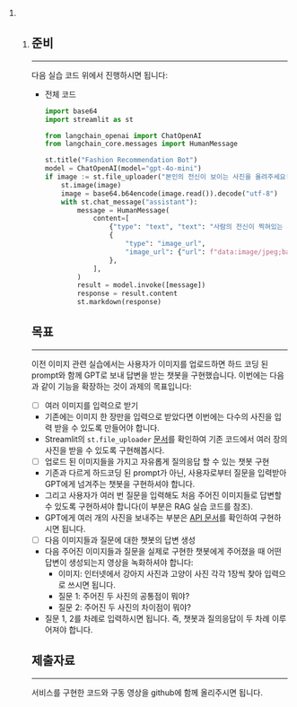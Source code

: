1. 1. ## 준비

      ------

      다음 실습 코드 위에서 진행하시면 됩니다:

      - 전체 코드

        ```python
        import base64
        import streamlit as st
        
        from langchain_openai import ChatOpenAI
        from langchain_core.messages import HumanMessage
        
        st.title("Fashion Recommendation Bot")
        model = ChatOpenAI(model="gpt-4o-mini")
        if image := st.file_uploader("본인의 전신이 보이는 사진을 올려주세요!", type=['png', 'jpg', 'jpeg']):
            st.image(image)
            image = base64.b64encode(image.read()).decode("utf-8")
            with st.chat_message("assistant"):
                message = HumanMessage(
                    content=[
                        {"type": "text", "text": "사람의 전신이 찍혀있는 사진이 한 장 주어집니다. 이 때, 사진 속 사람과 어울리는 옷 및 패션 스타일을 추천해주세요."},
                        {
                            "type": "image_url",
                            "image_url": {"url": f"data:image/jpeg;base64,{image}"},
                        },
                    ],
                )
                result = model.invoke([message])
                response = result.content
                st.markdown(response)
        ```

      ## 목표

      ------

      이전 이미지 관련 실습에서는 사용자가 이미지를 업로드하면 하드 코딩 된 prompt와 함께 GPT로 보내 답변을 받는 챗봇을 구현했습니다. 이번에는 다음과 같이 기능을 확장하는 것이 과제의 목표입니다:

      - [ ]  여러 이미지를 입력으로 받기
        - 기존에는 이미지 한 장만을 입력으로 받았다면 이번에는 다수의 사진을 입력 받을 수 있도록 만들어야 합니다.
        - Streamlit의 `st.file_uploader` [문서](https://docs.streamlit.io/develop/api-reference/widgets/st.file_uploader)를 확인하여 기존 코드에서 여러 장의 사진을 받을 수 있도록 구현해봅시다.
      - [ ]  업로드 된 이미지들을 가지고 자유롭게 질의응답 할 수 있는 챗봇 구현
        - 기존과 다르게 하드코딩 된 prompt가 아닌, 사용자로부터 질문을 입력받아 GPT에게 넘겨주는 챗봇을 구현하셔야 합니다.
        - 그리고 사용자가 여러 번 질문을 입력해도 처음 주어진 이미지들로 답변할 수 있도록 구현하셔야 합니다(이 부분은 RAG 실습 코드를 참조).
        - GPT에게 여러 개의 사진을 보내주는 부분은 [API 문서](https://platform.openai.com/docs/guides/vision)를 확인하여 구현하시면 됩니다.
      - [ ]  다음 이미지들과 질문에 대한 챗봇의 답변 생성
        - 다음 주어진 이미지들과 질문을 실제로 구현한 챗봇에게 주어졌을 때 어떤 답변이 생성되는지 영상을 녹화하셔야 합니다:
          - 이미지: 인터넷에서 강아지 사진과 고양이 사진 각각 1장씩 찾아 입력으로 쓰시면 됩니다.
          - 질문 1: 주어진 두 사진의 공통점이 뭐야?
          - 질문 2: 주어진 두 사진의 차이점이 뭐야?
        - 질문 1, 2를 차례로 입력하시면 됩니다. 즉, 챗봇과 질의응답이 두 차례 이루어져야 합니다.

      ## 제출자료

      ------

      서비스를 구현한 코드와 구동 영상을 github에 함께 올리주시면 됩니다.